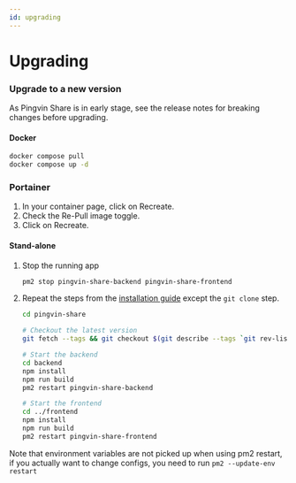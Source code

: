 ```yaml
---
id: upgrading
---
```


# Upgrading

### Upgrade to a new version

As Pingvin Share is in early stage, see the release notes for breaking changes before upgrading.

#### Docker

```bash
docker compose pull
docker compose up -d
```
### Portainer

1. In your container page, click on Recreate.
2. Check the Re-Pull image toggle.
3. Click on Recreate.

#### Stand-alone

1. Stop the running app
   ```bash
   pm2 stop pingvin-share-backend pingvin-share-frontend
   ```
2. Repeat the steps from the [installation guide](#stand-alone-installation) except the `git clone` step.

   ```bash
   cd pingvin-share

   # Checkout the latest version
   git fetch --tags && git checkout $(git describe --tags `git rev-list --tags --max-count=1`)

   # Start the backend
   cd backend
   npm install
   npm run build
   pm2 restart pingvin-share-backend

   # Start the frontend
   cd ../frontend
   npm install
   npm run build
   pm2 restart pingvin-share-frontend
   ```
Note that environment variables are not picked up when using pm2 restart, if you actually want to change configs, you need to run ````pm2 --update-env restart````
